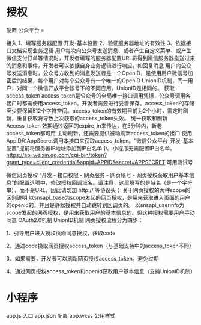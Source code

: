 

# 授权

配置
公众平台 = 


接入
1、填写服务器配置
开发-基本设置
2、验证服务器地址的有效性
3、依据接口文档实现业务逻辑
用户每次向公众号发送消息、或者产生自定义菜单、或产生微信支付订单等情况时，开发者填写的服务器配置URL将得到微信服务器推送过来的消息和事件，开发者可以依据自身业务逻辑进行响应，如回复消息
用户向公众号发送消息时，公众号方收到的消息发送者是一个OpenID，是使用用户微信号加密后的结果，每个用户对每个公众号有一个唯一的OpenID
UnionID机制，同一用户，对同一个微信开放平台帐号下的不同应用，UnionID是相同的。
获取access_token
access_token是公众号的全局唯一接口调用凭据，公众号调用各接口时都需使用access_token。开发者需要进行妥善保存。access_token的存储至少要保留512个字符空间。access_token的有效期目前为2个小时，需定时刷新，重复获取将导致上次获取的access_token失效。
  统一获取和刷新Access_token
  效期通过返回的expire_in来传达，在5分钟内，新老access_token都可用
  主动刷新，还需要提供被动刷新access_token的接口
使用AppID和AppSecret调用本接口来获取access_token。“微信公众平台-开发-基本配置”提前将服务器IP地址添加到IP白名单中。小程序无需配置IP白名单。https://api.weixin.qq.com/cgi-bin/token?grant_type=client_credential&appid=APPID&secret=APPSECRET
可用测试号


微信网页授权
“开发 - 接口权限 - 网页服务 - 网页帐号 - 网页授权获取用户基本信息”的配置选项中，修改授权回调域名。请注意，这里填写的是域名（是一个字符串），而不是URL，因此请勿加 http:// 等协议头；
关于网页授权的两种scope的区别说明
  以snsapi_base为scope发起的网页授权，是用来获取进入页面的用户的openid的，并且是静默授权并自动跳转到回调页的。
  以snsapi_userinfo为scope发起的网页授权，是用来获取用户的基本信息的。但这种授权需要用户手动同意
OAuth2.0机制
UnionID机制
网页授权流程分为四步：

1、引导用户进入授权页面同意授权，获取code

2、通过code换取网页授权access_token（与基础支持中的access_token不同）

3、如果需要，开发者可以刷新网页授权access_token，避免过期

4、通过网页授权access_token和openid获取用户基本信息（支持UnionID机制）


# 小程序

app.js   入口
app.json 配置
app.wxss 公用样式


